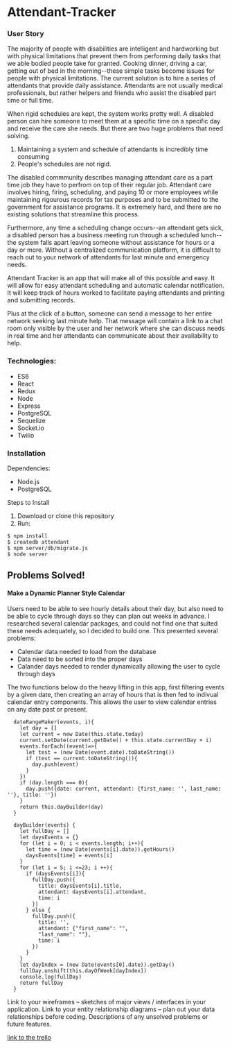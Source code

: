 # Attendant-Tracker

### User Story

The majority of people with disabilities are intelligent and hardworking but with physical limitations that prevent them from performing daily tasks that we able bodied people take for granted.  Cooking dinner, driving a car, getting out of bed in the morning--these simple tasks become issues for people with physical limitations.  The current solution is to hire a series of attendants that provide daily assistance.  Attendants are not usually medical professionals, but rather helpers and friends who assist the disabled part time or full time.  

When rigid schedules are kept, the system works pretty well.  A disabled person can hire someone to meet them at a specific time on a specific day and receive the care she needs.  But there are two huge problems that need solving.

1. Maintaining a system and schedule of attendants is incredibly time consuming
2. People's schedules are not rigid.  

The disabled commmunity describes managing attendant care as a part time job they have to perfrom on top of their regular job.  Attendant care involves hiring, firing, scheduling, and paying 10 or more employees while maintaining rigourous records for tax purposes and to be submitted to the government for assistance programs.  It is extremely hard, and there are no existing solutions that streamline this process.

Furthermore, any time a scheduling change occurs--an attendant gets sick, a disabled person has a business meeting run through a scheduled lunch--the system falls apart leaving someone without assistance for hours or a day or more.  Without a centralized communication platform, it is difficult to reach out to your network of attendants for last minute  and emergency needs.

Attendant Tracker is an app that will make all of this possible and easy.  It will allow for easy attendant scheduling and automatic calendar notification.  It will keep track of hours worked to facilitate paying attendants and printing and submitting records.  

Plus at the click of a button, someone can send a message to her entire network seeking last minute help.  That message will contain a link to a chat room only visible by the user and her network where she can discuss needs in real time and her attendants can communicate about their availability to help.

### Technologies:

- ES6
- React
- Redux
- Node
- Express
- PostgreSQL
- Sequelize
- Socket.io
- Twilio

### Installation

Dependencies:

- Node.js
- PostgreSQL

Steps to Install

1. Download or clone this repository
2. Run:
```
$ npm install
$ createdb attendant 
$ npm server/db/migrate.js
$ node server
 ```
 
## Problems Solved!
 
 
#### Make a Dynamic Planner Style Calendar
 
Users need to be able to see hourly details about their day, but also need to be able to cycle through days so they can plan out weeks in advance.  I researched several calendar packages, and could not find one that suited these needs adequately, so I decided to build one.  This presented several problems:
 
 - Calendar data needed to load from the database
 - Data need to be sorted into the proper days
 - Calander days needed to render dynamically allowing the user to cycle through days
 
The two functions below do the heavy lifting in this app, first filtering events by a given date, then creating an array of hours that is then fed to indivual calendar entry components.  This allows the user to view calendar entries on any date past or present.

```
  dateRangeMaker(events, i){
    let day = []
    let current = new Date(this.state.today)
    current.setDate(current.getDate() + this.state.currentDay + i)
    events.forEach((event)=>{
      let test = (new Date(event.date).toDateString())
      if (test == current.toDateString()){
        day.push(event)
      }
    })
    if (day.length === 0){
      day.push({date: current, attendant: {first_name: '', last_name: ''}, title: ''})
    }
    return this.dayBuilder(day)
  }

  dayBuilder(events) {
    let fullDay = []
    let daysEvents = {}
    for (let i = 0; i < events.length; i++){
      let time = (new Date(events[i].date)).getHours()
      daysEvents[time] = events[i]
    }
    for (let i = 5; i <=23; i ++){
      if (daysEvents[i]){
        fullDay.push({
          title: daysEvents[i].title,
          attendant: daysEvents[i].attendant,
          time: i
        })
      } else {
        fullDay.push({
          title: '',
          attendant: {"first_name": "",
          "last_name": ""},
          time: i
        })
      }
    }
    let dayIndex = (new Date(events[0].date)).getDay()
    fullDay.unshift(this.dayOfWeek[dayIndex])
    console.log(fullDay)
    return fullDay
  }
  ```
 
Link to your wireframes – sketches of major views / interfaces in your application.
Link to your entity relationship diagrams – plan out your data relationships before coding.
Descriptions of any unsolved problems or future features.

[link to the trello](https://trello.com/b/vwTcchqU/web-application)
